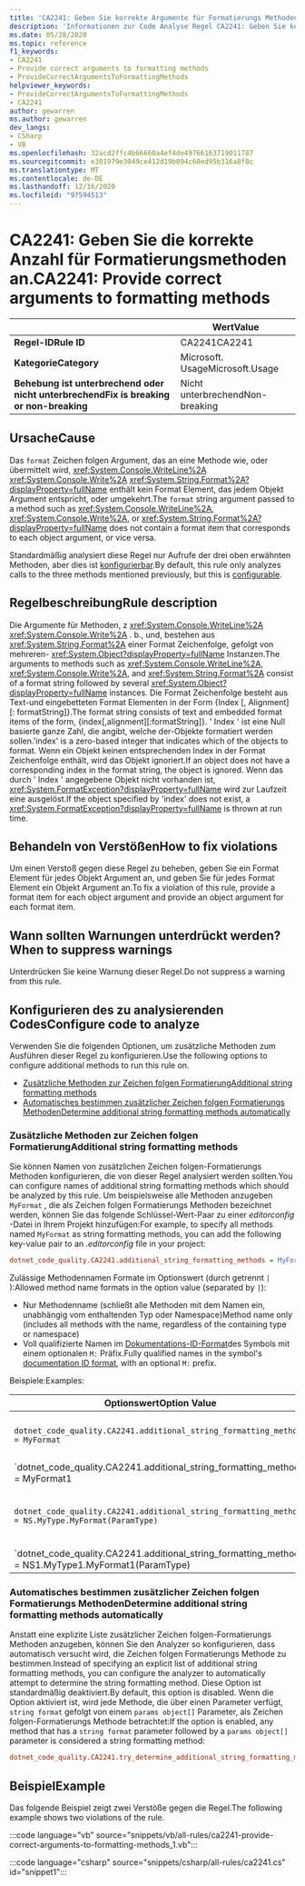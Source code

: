 ```yaml
---
title: 'CA2241: Geben Sie korrekte Argumente für Formatierungs Methoden an (Code Analyse).'
description: 'Informationen zur Code Analyse Regel CA2241: Geben Sie korrekte Argumente für Formatierungs Methoden an.'
ms.date: 05/28/2020
ms.topic: reference
f1_keywords:
- CA2241
- Provide correct arguments to formatting methods
- ProvideCorrectArgumentsToFormattingMethods
helpviewer_keywords:
- ProvideCorrectArgumentsToFormattingMethods
- CA2241
author: gewarren
ms.author: gewarren
dev_langs:
- CSharp
- VB
ms.openlocfilehash: 32acd2ffc4b66660a4ef4de49766163719011787
ms.sourcegitcommit: e301979e3049ce412d19b094c60ed95b316a8f8c
ms.translationtype: MT
ms.contentlocale: de-DE
ms.lasthandoff: 12/16/2020
ms.locfileid: "97594513"
---
```

# <a name="ca2241-provide-correct-arguments-to-formatting-methods"></a><span data-ttu-id="11cbe-103">CA2241: Geben Sie die korrekte Anzahl für Formatierungsmethoden an.</span><span class="sxs-lookup"><span data-stu-id="11cbe-103">CA2241: Provide correct arguments to formatting methods</span></span>

| | <span data-ttu-id="11cbe-104">Wert</span><span class="sxs-lookup"><span data-stu-id="11cbe-104">Value</span></span> |
|-|-|
| <span data-ttu-id="11cbe-105">**Regel-ID**</span><span class="sxs-lookup"><span data-stu-id="11cbe-105">**Rule ID**</span></span> |<span data-ttu-id="11cbe-106">CA2241</span><span class="sxs-lookup"><span data-stu-id="11cbe-106">CA2241</span></span>|
| <span data-ttu-id="11cbe-107">**Kategorie**</span><span class="sxs-lookup"><span data-stu-id="11cbe-107">**Category**</span></span> |<span data-ttu-id="11cbe-108">Microsoft. Usage</span><span class="sxs-lookup"><span data-stu-id="11cbe-108">Microsoft.Usage</span></span>|
| <span data-ttu-id="11cbe-109">**Behebung ist unterbrechend oder nicht unterbrechend**</span><span class="sxs-lookup"><span data-stu-id="11cbe-109">**Fix is breaking or non-breaking**</span></span> |<span data-ttu-id="11cbe-110">Nicht unterbrechend</span><span class="sxs-lookup"><span data-stu-id="11cbe-110">Non-breaking</span></span>|

## <a name="cause"></a><span data-ttu-id="11cbe-111">Ursache</span><span class="sxs-lookup"><span data-stu-id="11cbe-111">Cause</span></span>

<span data-ttu-id="11cbe-112">Das `format` Zeichen folgen Argument, das an eine Methode wie, oder übermittelt wird, <xref:System.Console.WriteLine%2A>  <xref:System.Console.Write%2A>  <xref:System.String.Format%2A?displayProperty=fullName> enthält kein Format Element, das jedem Objekt Argument entspricht, oder umgekehrt.</span><span class="sxs-lookup"><span data-stu-id="11cbe-112">The `format` string argument passed to a method such as <xref:System.Console.WriteLine%2A>,  <xref:System.Console.Write%2A>, or  <xref:System.String.Format%2A?displayProperty=fullName> does not contain a format item that corresponds to each object argument, or vice versa.</span></span>

<span data-ttu-id="11cbe-113">Standardmäßig analysiert diese Regel nur Aufrufe der drei oben erwähnten Methoden, aber dies ist [konfigurierbar](#configure-code-to-analyze).</span><span class="sxs-lookup"><span data-stu-id="11cbe-113">By default, this rule only analyzes calls to the three methods mentioned previously, but this is [configurable](#configure-code-to-analyze).</span></span>

## <a name="rule-description"></a><span data-ttu-id="11cbe-114">Regelbeschreibung</span><span class="sxs-lookup"><span data-stu-id="11cbe-114">Rule description</span></span>

<span data-ttu-id="11cbe-115">Die Argumente für Methoden, z <xref:System.Console.WriteLine%2A> <xref:System.Console.Write%2A> . b., und, bestehen aus <xref:System.String.Format%2A> einer Format Zeichenfolge, gefolgt von mehreren- <xref:System.Object?displayProperty=fullName> Instanzen.</span><span class="sxs-lookup"><span data-stu-id="11cbe-115">The arguments to methods such as <xref:System.Console.WriteLine%2A>, <xref:System.Console.Write%2A>, and <xref:System.String.Format%2A> consist of a format string followed by several <xref:System.Object?displayProperty=fullName> instances.</span></span> <span data-ttu-id="11cbe-116">Die Format Zeichenfolge besteht aus Text-und eingebetteten Format Elementen in der Form {Index [, Alignment] [: formatString]}.</span><span class="sxs-lookup"><span data-stu-id="11cbe-116">The format string consists of text and embedded format items of the form, {index[,alignment][:formatString]}.</span></span> <span data-ttu-id="11cbe-117">' Index ' ist eine Null basierte ganze Zahl, die angibt, welche der-Objekte formatiert werden sollen.</span><span class="sxs-lookup"><span data-stu-id="11cbe-117">'index' is a zero-based integer that indicates which of the objects to format.</span></span> <span data-ttu-id="11cbe-118">Wenn ein Objekt keinen entsprechenden Index in der Format Zeichenfolge enthält, wird das Objekt ignoriert.</span><span class="sxs-lookup"><span data-stu-id="11cbe-118">If an object does not have a corresponding index in the format string, the object is ignored.</span></span> <span data-ttu-id="11cbe-119">Wenn das durch ' Index ' angegebene Objekt nicht vorhanden ist, <xref:System.FormatException?displayProperty=fullName> wird zur Laufzeit eine ausgelöst.</span><span class="sxs-lookup"><span data-stu-id="11cbe-119">If the object specified by 'index' does not exist, a <xref:System.FormatException?displayProperty=fullName> is thrown at run time.</span></span>

## <a name="how-to-fix-violations"></a><span data-ttu-id="11cbe-120">Behandeln von Verstößen</span><span class="sxs-lookup"><span data-stu-id="11cbe-120">How to fix violations</span></span>

<span data-ttu-id="11cbe-121">Um einen Verstoß gegen diese Regel zu beheben, geben Sie ein Format Element für jedes Objekt Argument an, und geben Sie für jedes Format Element ein Objekt Argument an.</span><span class="sxs-lookup"><span data-stu-id="11cbe-121">To fix a violation of this rule, provide a format item for each object argument and provide an object argument for each format item.</span></span>

## <a name="when-to-suppress-warnings"></a><span data-ttu-id="11cbe-122">Wann sollten Warnungen unterdrückt werden?</span><span class="sxs-lookup"><span data-stu-id="11cbe-122">When to suppress warnings</span></span>

<span data-ttu-id="11cbe-123">Unterdrücken Sie keine Warnung dieser Regel.</span><span class="sxs-lookup"><span data-stu-id="11cbe-123">Do not suppress a warning from this rule.</span></span>

## <a name="configure-code-to-analyze"></a><span data-ttu-id="11cbe-124">Konfigurieren des zu analysierenden Codes</span><span class="sxs-lookup"><span data-stu-id="11cbe-124">Configure code to analyze</span></span>

<span data-ttu-id="11cbe-125">Verwenden Sie die folgenden Optionen, um zusätzliche Methoden zum Ausführen dieser Regel zu konfigurieren.</span><span class="sxs-lookup"><span data-stu-id="11cbe-125">Use the following options to configure additional methods to run this rule on.</span></span>

- [<span data-ttu-id="11cbe-126">Zusätzliche Methoden zur Zeichen folgen Formatierung</span><span class="sxs-lookup"><span data-stu-id="11cbe-126">Additional string formatting methods</span></span>](#additional-string-formatting-methods)
- [<span data-ttu-id="11cbe-127">Automatisches bestimmen zusätzlicher Zeichen folgen Formatierungs Methoden</span><span class="sxs-lookup"><span data-stu-id="11cbe-127">Determine additional string formatting methods automatically</span></span>](#determine-additional-string-formatting-methods-automatically)

### <a name="additional-string-formatting-methods"></a><span data-ttu-id="11cbe-128">Zusätzliche Methoden zur Zeichen folgen Formatierung</span><span class="sxs-lookup"><span data-stu-id="11cbe-128">Additional string formatting methods</span></span>

<span data-ttu-id="11cbe-129">Sie können Namen von zusätzlichen Zeichen folgen-Formatierungs Methoden konfigurieren, die von dieser Regel analysiert werden sollten.</span><span class="sxs-lookup"><span data-stu-id="11cbe-129">You can configure names of additional string formatting methods which should be analyzed by this rule.</span></span> <span data-ttu-id="11cbe-130">Um beispielsweise alle Methoden anzugeben `MyFormat` , die als Zeichen folgen Formatierungs Methoden bezeichnet werden, können Sie das folgende Schlüssel-Wert-Paar zu einer *editorconfig* -Datei in Ihrem Projekt hinzufügen:</span><span class="sxs-lookup"><span data-stu-id="11cbe-130">For example, to specify all methods named `MyFormat` as string formatting methods, you can add the following key-value pair to an *.editorconfig* file in your project:</span></span>

```ini
dotnet_code_quality.CA2241.additional_string_formatting_methods = MyFormat
```

<span data-ttu-id="11cbe-131">Zulässige Methodennamen Formate im Optionswert (durch getrennt `|` ):</span><span class="sxs-lookup"><span data-stu-id="11cbe-131">Allowed method name formats in the option value (separated by `|`):</span></span>

- <span data-ttu-id="11cbe-132">Nur Methodenname (schließt alle Methoden mit dem Namen ein, unabhängig vom enthaltenden Typ oder Namespace)</span><span class="sxs-lookup"><span data-stu-id="11cbe-132">Method name only (includes all methods with the name, regardless of the containing type or namespace)</span></span>
- <span data-ttu-id="11cbe-133">Voll qualifizierte Namen im [Dokumentations-ID-Format](../../../csharp/programming-guide/xmldoc/processing-the-xml-file.md#id-strings)des Symbols mit einem optionalen `M:` Präfix.</span><span class="sxs-lookup"><span data-stu-id="11cbe-133">Fully qualified names in the symbol's [documentation ID format](../../../csharp/programming-guide/xmldoc/processing-the-xml-file.md#id-strings), with an optional `M:` prefix.</span></span>

<span data-ttu-id="11cbe-134">Beispiele:</span><span class="sxs-lookup"><span data-stu-id="11cbe-134">Examples:</span></span>

| <span data-ttu-id="11cbe-135">Optionswert</span><span class="sxs-lookup"><span data-stu-id="11cbe-135">Option Value</span></span> | <span data-ttu-id="11cbe-136">Zusammenfassung</span><span class="sxs-lookup"><span data-stu-id="11cbe-136">Summary</span></span> |
| --- | --- |
|`dotnet_code_quality.CA2241.additional_string_formatting_methods = MyFormat` | <span data-ttu-id="11cbe-137">Entspricht allen Methoden `MyFormat` mit dem Namen in der Kompilierung.</span><span class="sxs-lookup"><span data-stu-id="11cbe-137">Matches all methods named `MyFormat` in the compilation</span></span>
|`dotnet_code_quality.CA2241.additional_string_formatting_methods = MyFormat1|MyFormat2` | <span data-ttu-id="11cbe-138">Entspricht allen Methoden `MyFormat1` `MyFormat2` mit dem Namen oder in der Kompilierung.</span><span class="sxs-lookup"><span data-stu-id="11cbe-138">Matches all methods named either `MyFormat1` or `MyFormat2` in the compilation</span></span>
|`dotnet_code_quality.CA2241.additional_string_formatting_methods = NS.MyType.MyFormat(ParamType)` | <span data-ttu-id="11cbe-139">Entspricht einer bestimmten Methode `MyFormat` mit der angegebenen voll qualifizierten Signatur.</span><span class="sxs-lookup"><span data-stu-id="11cbe-139">Matches specific method `MyFormat` with given fully qualified signature</span></span>
|`dotnet_code_quality.CA2241.additional_string_formatting_methods = NS1.MyType1.MyFormat1(ParamType)|NS2.MyType2.MyFormat2(ParamType)` | <span data-ttu-id="11cbe-140">Entspricht bestimmten Methoden `MyFormat1` und `MyFormat2` mit der entsprechenden voll qualifizierten Signatur.</span><span class="sxs-lookup"><span data-stu-id="11cbe-140">Matches specific methods `MyFormat1` and `MyFormat2` with respective fully qualified signature</span></span>

### <a name="determine-additional-string-formatting-methods-automatically"></a><span data-ttu-id="11cbe-141">Automatisches bestimmen zusätzlicher Zeichen folgen Formatierungs Methoden</span><span class="sxs-lookup"><span data-stu-id="11cbe-141">Determine additional string formatting methods automatically</span></span>

<span data-ttu-id="11cbe-142">Anstatt eine explizite Liste zusätzlicher Zeichen folgen-Formatierungs Methoden anzugeben, können Sie den Analyzer so konfigurieren, dass automatisch versucht wird, die Zeichen folgen Formatierungs Methode zu bestimmen.</span><span class="sxs-lookup"><span data-stu-id="11cbe-142">Instead of specifying an explicit list of additional string formatting methods, you can configure the analyzer to automatically attempt to determine the string formatting method.</span></span> <span data-ttu-id="11cbe-143">Diese Option ist standardmäßig deaktiviert.</span><span class="sxs-lookup"><span data-stu-id="11cbe-143">By default, this option is disabled.</span></span> <span data-ttu-id="11cbe-144">Wenn die Option aktiviert ist, wird jede Methode, die über einen Parameter verfügt, `string format` gefolgt von einem `params object[]` Parameter, als Zeichen folgen-Formatierungs Methode betrachtet:</span><span class="sxs-lookup"><span data-stu-id="11cbe-144">If the option is enabled, any method that has a `string format` parameter followed by a `params object[]` parameter is considered a string formatting method:</span></span>

```ini
dotnet_code_quality.CA2241.try_determine_additional_string_formatting_methods_automatically = true
```

## <a name="example"></a><span data-ttu-id="11cbe-145">Beispiel</span><span class="sxs-lookup"><span data-stu-id="11cbe-145">Example</span></span>

<span data-ttu-id="11cbe-146">Das folgende Beispiel zeigt zwei Verstöße gegen die Regel.</span><span class="sxs-lookup"><span data-stu-id="11cbe-146">The following example shows two violations of the rule.</span></span>

:::code language="vb" source="snippets/vb/all-rules/ca2241-provide-correct-arguments-to-formatting-methods_1.vb":::

:::code language="csharp" source="snippets/csharp/all-rules/ca2241.cs" id="snippet1":::
